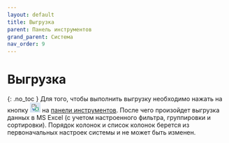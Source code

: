 ```yaml
---
layout: default
title: Выгрузка
parent: Панель инструментов
grand_parent: Система
nav_order: 9
---
```

# Выгрузка
{: .no_toc }
Для того, чтобы выполнить выгрузку необходимо нажать на кнопку ![](../../images/upload_button.png) на [панели инструментов](../../work_window/#панель-инструментов).
После чего произойдет выгрузка данных в MS Excel (с учетом настроенного фильтра, группировки и сортировки). Порядок колонок и список колонок берется из первоначальных настроек системы и не может быть изменен.
